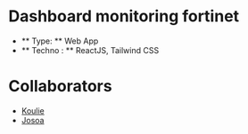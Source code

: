 # Dashboard monitoring fortinet 
- ** Type: ** Web App
- ** Techno : ** ReactJS, Tailwind CSS 

# Collaborators
- [Koulie](https://github.com/koulienathalie)
- [Josoa](https://github.com/Josoa886)

